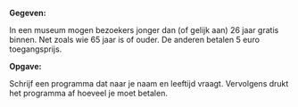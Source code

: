 **Gegeven:** 

In een museum mogen bezoekers jonger dan (of gelijk aan) 26 jaar gratis binnen. Net zoals wie 65 jaar is of ouder. De anderen betalen 5 euro toegangsprijs. 

**Opgave:** 

Schrijf een programma dat naar je naam en leeftijd vraagt. Vervolgens drukt het programma af hoeveel je moet betalen. 
